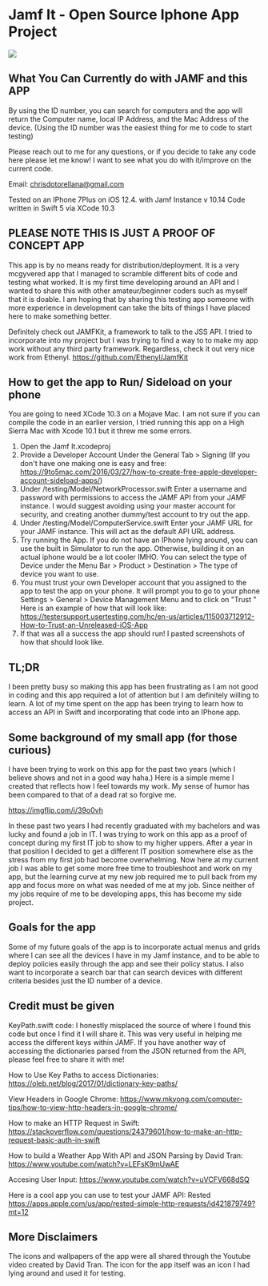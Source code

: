 # Jamf It - Open Source Iphone App Project

![](test1.gif)

## What You Can Currently do with JAMF and this APP

By using the ID number, you can search for computers and the app will return the Computer name, local IP Address, and the Mac Address of the device. (Using the ID number was the easiest thing for me to code to start testing)

Please reach out to me for any questions, or if you decide to take any code here please let me know! I want to see what you do with it/improve on the current code.

Email: chrisdotorellana@gmail.com

Tested on an IPhone 7Plus on iOS 12.4. with Jamf Instance v 10.14
Code written in Swift 5 via XCode 10.3 

## PLEASE NOTE THIS IS JUST A PROOF OF CONCEPT APP 

This app is by no means ready for distribution/deployment. It is a very mcgyvered app that I managed to scramble different bits of code and testing what worked. It is my first time developing around an API and I wanted to share this with other amateur/beginner coders such as myself that it is doable. I am hoping that by sharing this testing app someone with more experience in development can take the bits of things I have placed here to make something better. 

Definitely check out JAMFKit, a framework to talk to the JSS API. I tried to incorporate into my project but I was trying to find a way to to make my app work without any third party framework. Regardless, check it out very nice work from Ethenyl.
https://github.com/Ethenyl/JamfKit

## How to get the app to Run/ Sideload on your phone

You are going to need XCode 10.3 on a Mojave Mac. I am not sure if you can compile the code in an earlier version, I tried running this app on a High Sierra Mac with Xcode 10.1 but it threw me some errors.

1. Open the Jamf It.xcodeproj 
2. Provide a Developer Account Under the General Tab > Signing (If you don't have one making one is easy and free: https://9to5mac.com/2016/03/27/how-to-create-free-apple-developer-account-sideload-apps/)
3. Under /testing/Model/NetworkProcessor.swift Enter a username and password with permissions to access the JAMF API from your JAMF instance. I would suggest avoiding using your master account for security, and creating another dummy/test account to try out the app.
4. Under /testing/Model/ComputerService.swift Enter your JAMF URL for your JAMF instance. This will act as the default API URL address.
5. Try running the App. If you do not have an IPhone lying around, you can use the built in Simulator to run the app. Otherwise, building it on an actual iphone would be a lot cooler IMHO. You can select the type of Device under the Menu Bar > Product > Destination > The type of device you want to use.
6. You must trust your own Developer account that you assigned to the app to test the app on your phone. It will prompt you to go to your phone Settings > General > Device Management Menu and to click on "Trust <Your Developer Apple ID>" Here is an example of how that will look like: https://testersupport.usertesting.com/hc/en-us/articles/115003712912-How-to-Trust-an-Unreleased-iOS-App
7. If that was all a success the app should run! I pasted screenshots of how that should look like.

## TL;DR

I been pretty busy so making this app has been frustrating as I am not good in coding and this app required a lot of attention but I am definitely willing to learn. A lot of my time spent on the app has been trying to learn how to access an API in Swift and incorporating that code into an IPhone app.

## Some background of my small app (for those curious)

I have been trying to work on this app for the past two years (which I believe shows and not in a good way haha.) Here is a simple meme I created that reflects how I feel towards my work. My sense of humor has been compared to that of a dead rat so forgive me.

https://imgflip.com/i/39o0vh

In these past two years I had recently graduated with my bachelors and was lucky and found a job in IT. I was trying to work on this app as a proof of concept during my first IT job to show to my higher uppers. After a year in that position I decided to get a different IT position somewhere else as the stress from my first job had become overwhelming. Now here at my current job I was able to get some more free time to troubleshoot and work on my app, but the learning curve at my new job required me to pull back from my app and focus more on what was needed of me at my job. Since neither of my jobs require of me to be developing apps, this has become my side project.


## Goals for the app

Some of my future goals of the app is to incorporate actual menus and grids where I can see all the devices I have in my Jamf instance, and to be able to deploy policies easily through the app and see their policy status. I also want to incorporate a search bar that can search devices with different criteria besides just the ID number of a device.

## Credit must be given

KeyPath.swift code: I honestly misplaced the source of where I found this code but once I find it I will share it. This was very useful in helping me access the different keys within JAMF. If you have another way of accessing the dictionaries parsed from the JSON returned from the API, please feel free to share it with me! 

How to Use Key Paths to access Dictionaries: https://oleb.net/blog/2017/01/dictionary-key-paths/

View Headers in Google Chrome: https://www.mkyong.com/computer-tips/how-to-view-http-headers-in-google-chrome/

How to make an HTTP Request in Swift: https://stackoverflow.com/questions/24379601/how-to-make-an-http-request-basic-auth-in-swift 

How to build a Weather App With API and JSON Parsing by David Tran: https://www.youtube.com/watch?v=LEFsK9mUwAE

Accesing User Input: https://www.youtube.com/watch?v=uVCFV668dSQ

Here is a cool app you can use to test your JAMF API: Rested https://apps.apple.com/us/app/rested-simple-http-requests/id421879749?mt=12

## More Disclaimers

The icons and wallpapers of the app were all shared through the Youtube video created by David Tran. The icon for the app itself was an icon I had lying around and used it for testing.
